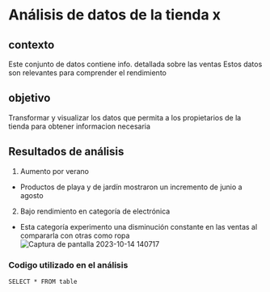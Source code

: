 # Análisis de datos de la tienda x

## contexto
Este conjunto de datos contiene info. detallada sobre las ventas
Estos datos son relevantes para comprender el rendimiento

## objetivo
Transformar y visualizar los datos que permita a los propietarios de la tienda para obtener informacion necesaria

## Resultados de análisis
1. Aumento por verano
- Productos de playa y de jardín mostraron un incremento de junio a agosto

2. Bajo rendimiento en categoría de electrónica
- Esta categoría experimento una disminución constante en las ventas al compararla con otras como ropa
   ![Captura de pantalla 2023-10-14 140717](https://github.com/luismacias110/MicrosoftExcel/assets/174209135/4003e962-5b7e-48f8-ba9b-4154f827a64a)

### Codigo utilizado en el análisis
``` SELECT * FROM table ```
